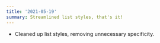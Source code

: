 ```yaml
---
title: '2021-05-19'
summary: Streamlined list styles, that's it!
---
```


* Cleaned up list styles, removing unnecessary specificity.
